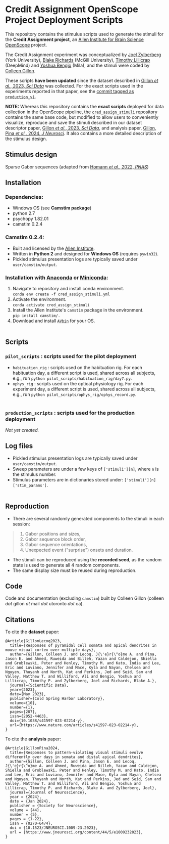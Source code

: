 # Credit Assignment OpenScope Project Deployment Scripts

This repository contains the stimulus scripts used to generate the stimuli for the **Credit Assignment project**, an [Allen Institute for Brain Science](https://alleninstitute.org/what-we-do/brain-science/) [OpenScope](https://alleninstitute.org/division/mindscope/openscope/) project. 
&nbsp;

The Credit Assignment experiment was conceptualized by [Joel Zylberberg](http://www.jzlab.org/) (York University), [Blake Richards](http://linclab.org/) (McGill University), [Timothy Lillicrap](http://contrastiveconvergence.net/~timothylillicrap/index.php) (DeepMind) and [Yoshua Bengio](https://yoshuabengio.org/) (Mila), and the stimuli were coded by [Colleen Gillon](https://colleenjg.github.io/).

These scripts **have been updated** since the dataset described in [Gillon _et al._, 2023, _Sci Data_](https://doi.org/10.1038/s41597-023-02214-y) was collected. For the exact scripts used in the experiments reported in that paper, see the [commit tagged as `production_v1`](https://github.com/colleenjg/cred_assign_stimuli_deployed/tree/production_v1). 
&nbsp;

**NOTE:** Whereas _this_ repository contains the **exact scripts** deployed for data collection in the OpenScope pipeline, the [`cred_assign_stimuli`](https://github.com/colleenjg/cred_assign_stimuli) repository contains the same base code, but modified to allow users to conveniently visualize, reproduce and save the stimuli described in our dataset descriptor paper, [Gillon _et al._, 2023, _Sci Data_](https://doi.org/10.1038/s41597-023-02214-y), and analysis paper, [Gillon, Pina _et al._, 2024, _J Neurosci_](https://www.jneurosci.org/content/44/5/e1009232023). It also contains a more detailed description of the stimulus design.  

## Stimulus design
Sparse Gabor sequences (adapted from [Homann _et al._, 2022, _PNAS_](https://www.ncbi.nlm.nih.gov/pmc/articles/PMC8812573/))
&nbsp;

## Installation
### Dependencies:
- Windows OS (see **Camstim package**)
- python 2.7
- psychopy 1.82.01
- camstim 0.2.4
&nbsp;

### Camstim 0.2.4: 
- Built and licensed by the [Allen Institute](https://alleninstitute.org/).
- Written in **Python 2** and designed for **Windows OS** (requires `pywin32`).
- Pickled stimulus presentation logs are typically saved under `user/camstim/output`.
&nbsp;

### Installation with [Anaconda](https://docs.anaconda.com/anaconda/install/) or [Miniconda](https://docs.conda.io/en/latest/miniconda.html):
1. Navigate to repository and install conda environment.  
    `conda env create -f cred_assign_stimuli.yml`
2. Activate the environment.  
    `conda activate cred_assign_stimuli`
3. Install the Allen Institute's `camstim` package in the environment.  
    `pip install camstim/.`
4. Download and install [`AVbin`](https://avbin.github.io/AVbin/Download.html) for your OS.  
&nbsp;

## Scripts  
### `pilot_scripts` : scripts used for the pilot deployment
- `habituation_rig` : scripts used on the habituation rig. For each habituation day, a different script is used, shared across all subjects,  
e.g., run `python pilot_scripts/habituation_rig/day7.py`.  
- `ophys_rig` : scripts used on the optical physiology rig. For each experiment day, a different script is used, shared across all subjects,  
e.g., run `python pilot_scripts/ophys_rig/ophys_record.py`.  
&nbsp;

### `production_scripts` : scripts used for the production deployment
_Not yet created._
&nbsp;

## Log files
- Pickled stimulus presentation logs are typically saved under `user/camstim/output`.
- Sweep parameters are under a few keys of `['stimuli'][n]`, where `n` is the stimulus number.
- Stimulus parameters are in dictionaries stored under: `['stimuli'][n]['stim_params']`.  
&nbsp;

## Reproduction
- There are several randomly generated components to the stimuli in each session:  
> 1) Gabor positions and sizes,  
> 2) Gabor sequence block order, 
> 3) Gabor sequence orientations,  
> 4) Unexpected event ("surprise") onsets and duration.
- The stimuli can be reproduced using the **recorded seed**, as the random state is used to generate all 4 random components.
- The same display size must be reused during reproduction.

## Code
Code and documentation (excluding `camstim`) built by Colleen Gillon (colleen _dot_ gillon _at_ mail _dot_ utoronto _dot_ ca).

## Citations

To cite the **dataset** paper:
```
@Article{GillonLecoq2023,
  title={Responses of pyramidal cell somata and apical dendrites in mouse visual cortex over multiple days},
  author={Gillon, Colleen J. and Lecoq, J{\'e}r{\^o}me A. and Pina, Jason E. and Ahmed, Ruweida and Billeh, Yazan and Caldejon, Shiella and Groblewski, Peter and Henley, Timothy M. and Kato, India and Lee, Eric and Luviano, Jennifer and Mace, Kyla and Nayan, Chelsea and Nguyen, Thuyanh and North, Kat and Perkins, Jed and Seid, Sam and Valley, Matthew T. and Williford, Ali and Bengio, Yoshua and Lillicrap, Timothy P. and Zylberberg, Joel and Richards, Blake A.},
  journal={Scientific Data},
  year={2023},
  date={May 2023},
  publisher={Cold Spring Harbor Laboratory},
  volume={10},
  number={1},
  pages={287},
  issn={2052-4463},
  doi={10.1038/s41597-023-02214-y},
  url={https://www.nature.com/articles/s41597-023-02214-y},
}
```

To cite the **analysis** paper:
```
@Article{GillonPina2024,
  title={Responses to pattern-violating visual stimuli evolve differently over days in somata and distal apical dendrites},
  author={Gillon, Colleen J. and Pina, Jason E. and Lecoq, J{\'e}r{\^o}me A. and Ahmed, Ruweida and Billeh, Yazan and Caldejon, Shiella and Groblewski, Peter and Henley, Timothy M. and Kato, India and Lee, Eric and Luviano, Jennifer and Mace, Kyla and Nayan, Chelsea and Nguyen, Thuyanh and North, Kat and Perkins, Jed and Seid, Sam and Valley, Matthew T. and Williford, Ali and Bengio, Yoshua and Lillicrap, Timothy P. and Richards, Blake A. and Zylberberg, Joel},
  journal={Journal of Neuroscience},
  year = {2024},
  date = {Jan 2024},
  publisher = {Society for Neuroscience},
  volume = {44},
  number = {5},
  pages = {1-22},
  issn = {0270-6474},
  doi = {10.1523/JNEUROSCI.1009-23.2023},
  url = {https://www.jneurosci.org/content/44/5/e1009232023},
}
```